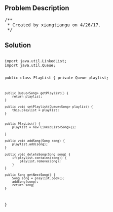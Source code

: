 <!--
<style>
  body { font-family: Arial, sans-serif; }
  .container { max-width: 600px; margin: auto; padding: 20px; }
  .comment-block { background-color: #f9f9f9; padding: 10px; border-left: 5px solid #ccc; }
  .code-block { background-color: #f4f4f4; padding: 10px; border: 1px solid #ddd; }
</style>
-->

<div class='container'>
<h2>Problem Description</h2>
<div class='comment-block'>
<pre>
/**
 * Created by xiangtiangu on 4/26/17.
 */
</pre>
</div>

<h2>Solution</h2>
<div class='code-block'>
<pre><code class='language-java'>
import java.util.LinkedList;
import java.util.Queue;

public class PlayList {
    private Queue<Song> playlist;

    public Queue<Song> getPlaylist() {
        return playlist;
    }

    public void setPlaylist(Queue<Song> playlist) {
        this.playlist = playlist;
    }


    public PlayList() {
        playlist = new LinkedList<Song>();

    }

    public void addSong(Song song) {
        playlist.add(song);
    }

    public void deleteSong(Song song) {
        if(playlist.contains(song)) {
            playlist.remove(song);
        }
    }

    public Song getNextSong() {
        Song song = playlist.peek();
        addSong(song);
        return song;
    }
}
</code></pre>
</div>
</div>

